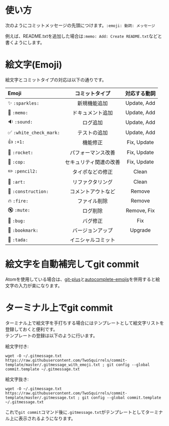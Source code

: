 # 使い方
次のようにコミットメッセージの先頭につけます。`:emoji: 動詞: メッセージ`  

例えば、README.txtを追加した場合は`:memo: Add: Create README.txt`などと書くようにします。  

# 絵文字(Emoji)
絵文字とコミットタイプの対応は以下の通りです。  

| Emoji                   | コミットタイプ         | 対応する動詞 |
| :---------------------- | :--------------------: | :----------: |
| ✨ `:sparkles:`         | 新規機能追加           | Update, Add  |
| 📝 `:memo:`             | ドキュメント追加       | Update, Add  |
| 🔉 `:sound:`            | ログ追加               | Update, Add  |
| ✅ `:white_check_mark:` | テストの追加           | Update, Add  |
| 👍 `:+1:`               | 機能修正               | Fix, Update  |
| 🚀 `:rocket:`           | パフォーマンス改善     | Fix, Update  |
| 👮 `:cop:`              | セキュリティ関連の改善 | Fix, Update  |
| ✏️ `:pencil2:`          | タイポなどの修正       | Clean        |
| 🎨 `:art:`              | リファクタリング       | Clean        |
| 🚧 `:construction:`     | コメントアウトなど     | Remove       |
| 🔥 `:fire:`             | ファイル削除           | Remove       |
| 🔇 `:mute:`             | ログ削除               | Remove, Fix  |
| 🐛 `:bug:`              | バグ修正               | Fix          |
| 🔖 `:bookmark:`         | バージョンアップ       | Upgrade      |
| 🎉 `:tada:`             | イニシャルコミット     |              |

# 絵文字を自動補完してgit commit
Atomを使用している場合は、[git-plus](https://atom.io/packages/git-plus)と[autocomplete-emojis](https://atom.io/packages/autocomplete-emojis)を併用すると絵文字の入力が楽になります。  

# ターミナル上でgit commit
ターミナル上で絵文字を手打ちする場合にはテンプレートとして絵文字リストを登録しておくと便利です。  
テンプレートの登録は以下のように行います。  

絵文字付き:  
```shell
wget -O ~/.gitmessage.txt https://raw.githubusercontent.com/TwoSquirrels/commit-template/master/.gitmessage_with_emoji.txt ; git config --global commit.template ~/.gitmessage.txt
```

絵文字抜き:  
```shell
wget -O ~/.gitmessage.txt https://raw.githubusercontent.com/TwoSquirrels/commit-template/master/.gitmessage.txt ; git config --global commit.template ~/.gitmessage.txt
```

これで`git commit`コマンド後に`.gitmessage.txt`がテンプレートとしてターミナル上に表示されるようになります。  
